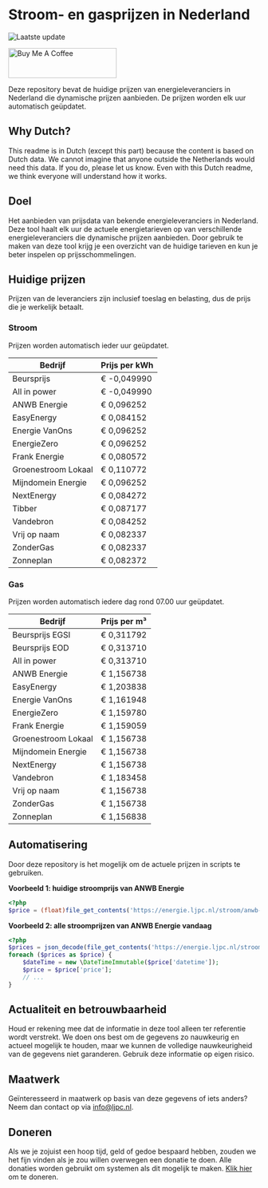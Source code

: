 # Stroom- en gasprijzen in Nederland

![Laatste update](https://img.shields.io/badge/laatste%20update-2025--05--01%2015%3A00%20CET-brightgreen)

<a href="https://www.buymeacoffee.com/Lars-" target="_blank"><img src="https://cdn.buymeacoffee.com/buttons/v2/default-orange.png" alt="Buy Me A Coffee" height="60" style="height: 60px !important;width: 217px !important;" ></a>

Deze repository bevat de huidige prijzen van energieleveranciers in Nederland die dynamische prijzen aanbieden. De prijzen worden elk uur automatisch geüpdatet.

## Why Dutch?

This readme is in Dutch (except this part) because the content is based on Dutch data. We cannot imagine that anyone outside the Netherlands would need this data. If you do, please let us know. Even with this Dutch readme, we think
everyone will understand how it works.

## Doel

Het aanbieden van prijsdata van bekende energieleveranciers in Nederland. Deze tool haalt elk uur de actuele energietarieven op van verschillende energieleveranciers die dynamische prijzen aanbieden. Door gebruik te maken van deze tool
krijg je een overzicht van de huidige tarieven en kun je beter inspelen op prijsschommelingen.

## Huidige prijzen

Prijzen van de leveranciers zijn inclusief toeslag en belasting, dus de prijs die je werkelijk betaalt.

### Stroom

Prijzen worden automatisch ieder uur geüpdatet.

 Bedrijf | Prijs per kWh 
---------|---------------
Beursprijs | € -0,049990
All in power | € -0,049990
ANWB Energie | € 0,096252
EasyEnergy | € 0,084152
Energie VanOns | € 0,096252
EnergieZero | € 0,096252
Frank Energie | € 0,080572
Groenestroom Lokaal | € 0,110772
Mijndomein Energie | € 0,096252
NextEnergy | € 0,084272
Tibber | € 0,087177
Vandebron | € 0,084252
Vrij op naam | € 0,082337
ZonderGas | € 0,082337
Zonneplan | € 0,082372


### Gas

Prijzen worden automatisch iedere dag rond 07.00 uur geüpdatet.

 Bedrijf | Prijs per m³ 
---------|--------------
Beursprijs EGSI | € 0,311792
Beursprijs EOD | € 0,313710
All in power | € 0,313710
ANWB Energie | € 1,156738
EasyEnergy | € 1,203838
Energie VanOns | € 1,161948
EnergieZero | € 1,159780
Frank Energie | € 1,159059
Groenestroom Lokaal | € 1,156738
Mijndomein Energie | € 1,156738
NextEnergy | € 1,156738
Vandebron | € 1,183458
Vrij op naam | € 1,156738
ZonderGas | € 1,156738
Zonneplan | € 1,156838


## Automatisering

Door deze repository is het mogelijk om de actuele prijzen in scripts te gebruiken.

**Voorbeeld 1: huidige stroomprijs van ANWB Energie**

```php
<?php
$price = (float)file_get_contents('https://energie.ljpc.nl/stroom/anwb-energie-nu.txt');

```

**Voorbeeld 2: alle stroomprijzen van ANWB Energie vandaag**

```php
<?php
$prices = json_decode(file_get_contents('https://energie.ljpc.nl/stroom/all-in-power-vandaag.json'),true);
foreach ($prices as $price) {
    $dateTime = new \DateTimeImmutable($price['datetime']);
    $price = $price['price'];
    // ...
}
```

## Actualiteit en betrouwbaarheid

Houd er rekening mee dat de informatie in deze tool alleen ter referentie wordt verstrekt. We doen ons best om de gegevens zo nauwkeurig en actueel mogelijk te houden, maar we kunnen de volledige nauwkeurigheid van de gegevens niet
garanderen. Gebruik deze informatie op eigen risico.

## Maatwerk

Geïnteresseerd in maatwerk op basis van deze gegevens of iets anders? Neem dan contact op
via [info@ljpc.nl](mailto:info@ljpc.nl?subject=Energie%20prijzen).

## Doneren

Als we je zojuist een hoop tijd, geld of gedoe bespaard hebben, zouden we het fijn vinden als je zou willen overwegen een
donatie te doen. Alle donaties worden gebruikt om systemen als dit mogelijk te
maken. [Klik hier](https://www.buymeacoffee.com/Lars-) om te doneren.
